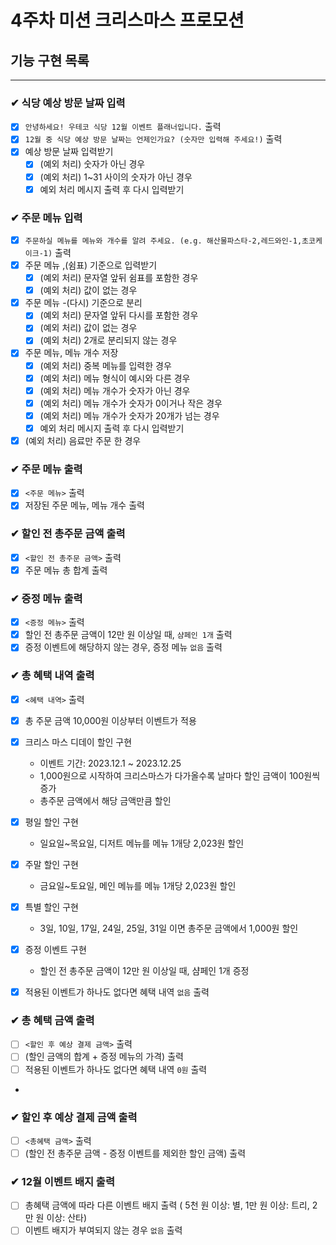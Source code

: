 # 4주차 미션 크리스마스 프로모션

## 기능 구현 목록

---

### ✔ 식당 예상 방문 날짜 입력

- [x] `안녕하세요! 우테코 식당 12월 이벤트 플래너입니다.` 출력
- [x] `12월 중 식당 예상 방문 날짜는 언제인가요? (숫자만 입력해 주세요!)` 출력
- [x] 예상 방문 날짜 입력받기
    - [x] (예외 처리) 숫자가 아닌 경우
    - [x] (예외 처리) 1~31 사이의 숫자가 아닌 경우
    - [x] 예외 처리 메시지 출력 후 다시 입력받기

### ✔ 주문 메뉴 입력

- [x] `주문하실 메뉴를 메뉴와 개수를 알려 주세요. (e.g. 해산물파스타-2,레드와인-1,초코케이크-1)` 출력
- [x] 주문 메뉴 ,(쉼표) 기준으로 입력받기
    - [x] (예외 처리) 문자열 앞뒤 쉼표를 포함한 경우
    - [x] (예외 처리) 값이 없는 경우

- [x] 주문 메뉴 -(다시) 기준으로 분리
    - [x] (예외 처리) 문자열 앞뒤 다시를 포함한 경우
    - [x] (예외 처리) 값이 없는 경우
    - [x] (예외 처리) 2개로 분리되지 않는 경우

- [x] 주문 메뉴, 메뉴 개수 저장
    - [x] (예외 처리) 중복 메뉴를 입력한 경우
    - [x] (예외 처리) 메뉴 형식이 예시와 다른 경우
    - [x] (예외 처리) 메뉴 개수가 숫자가 아닌 경우
    - [x] (예외 처리) 메뉴 개수가 숫자가 0이거나 작은 경우
    - [x] (예외 처리) 메뉴 개수가 숫자가 20개가 넘는 경우
    - [x] 예외 처리 메시지 출력 후 다시 입력받기
- [x] (예외 처리) 음료만 주문 한 경우

### ✔ 주문 메뉴 출력

- [x] `<주문 메뉴>` 출력
- [x] 저장된 주문 메뉴, 메뉴 개수 출력

### ✔ 할인 전 총주문 금액 출력

- [x] `<할인 전 총주문 금액>` 출력
- [x] 주문 메뉴 총 합계 출력

### ✔ 증정 메뉴 출력

- [x] `<증정 메뉴>` 출력
- [x] 할인 전 총주문 금액이 12만 원 이상일 때, `샴페인 1개` 출력
- [x] 증정 이벤트에 해당하지 않는 경우, 증정 메뉴 `없음` 출력

### ✔ 총 혜택 내역 출력

- [x] `<혜택 내역>` 출력
- [x] 총 주문 금액 10,000원 이상부터 이벤트가 적용
- [x] 크리스 마스 디데이 할인 구현
    - 이벤트 기간: 2023.12.1 ~ 2023.12.25
    - 1,000원으로 시작하여 크리스마스가 다가올수록 날마다 할인 금액이 100원씩 증가
    - 총주문 금액에서 해당 금액만큼 할인
- [x] 평일 할인 구현
    - 일요일~목요일, 디저트 메뉴를 메뉴 1개당 2,023원 할인
- [x] 주말 할인 구현
    - 금요일~토요일, 메인 메뉴를 메뉴 1개당 2,023원 할인
- [x] 특별 할인 구현
    - 3일, 10일, 17일, 24일, 25일, 31일 이면 총주문 금액에서 1,000원 할인
- [x] 증정 이벤트 구현
    - 할인 전 총주문 금액이 12만 원 이상일 때, 샴페인 1개 증정

- [x] 적용된 이벤트가 하나도 없다면 혜택 내역 `없음` 출력

### ✔ 총 혜택 금액 출력

- [ ] `<할인 후 예상 결제 금액>` 출력
- [ ] (할인 금액의 합계 + 증정 메뉴의 가격) 출력
- [ ] 적용된 이벤트가 하나도 없다면 혜택 내역 `0원` 출력
-

### ✔ 할인 후 예상 결제 금액 출력

- [ ] `<총혜택 금액>` 출력
- [ ] (할인 전 총주문 금액 - 증정 이벤트를 제외한 할인 금액) 출력

### ✔ 12월 이벤트 배지 출력

- [ ] 총혜택 금액에 따라 다른 이벤트 배지 출력 ( 5천 원 이상: 별, 1만 원 이상: 트리, 2만 원 이상: 산타)
- [ ] 이벤트 배지가 부여되지 않는 경우 `없음` 출력
